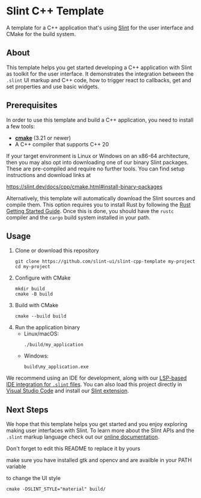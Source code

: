 # Slint C++ Template

A template for a C++ application that's using [Slint](https://slint.dev) for the user interface and CMake for the build system.

## About

This template helps you get started developing a C++ application with Slint as toolkit
for the user interface. It demonstrates the integration between the `.slint` UI markup and
C++ code, how to trigger react to callbacks, get and set properties and use basic widgets.

## Prerequisites

In order to use this template and build a C++ application, you need to install a few tools:

- **[cmake](https://cmake.org/download/)** (3.21 or newer)
- A C++ compiler that supports C++ 20

If your target environment is Linux or Windows on an x86-64 architecture, then you may also opt into downloading one of our binary Slint packages. These are pre-compiled and require no further tools. You can find setup instructions and download links at

<https://slint.dev/docs/cpp/cmake.html#install-binary-packages>

Alternatively, this template will automatically download the Slint sources and compile them. This option requires you to install Rust by following the [Rust Getting Started Guide](https://www.rust-lang.org/learn/get-started). Once this is done, you should have the `rustc` compiler and the `cargo` build system installed in your path.

## Usage

1. Clone or download this repository
   ```
   git clone https://github.com/slint-ui/slint-cpp-template my-project
   cd my-project
   ```
2. Configure with CMake
   ```
   mkdir build
   cmake -B build
   ```
3. Build with CMake
   ```
   cmake --build build
   ```
4. Run the application binary
   - Linux/macOS:
     ```
     ./build/my_application
     ```
   - Windows:
     ```
     build\my_application.exe
     ```

We recommend using an IDE for development, along with our [LSP-based IDE integration for `.slint` files](https://github.com/slint-ui/slint/blob/master/tools/lsp/README.md). You can also load this project directly in [Visual Studio Code](https://code.visualstudio.com) and install our [Slint extension](https://marketplace.visualstudio.com/items?itemName=Slint.slint).

## Next Steps

We hope that this template helps you get started and you enjoy exploring making user interfaces with Slint. To learn more
about the Slint APIs and the `.slint` markup language check out our [online documentation](https://slint.dev/docs/cpp/).

Don't forget to edit this README to replace it by yours

<!-- TODO: edit readme file and update on how to build this from source -->

make sure you have installed gtk and opencv and are availble in your PATH variable

to change the UI style

```
cmake -DSLINT_STYLE="material" build/
```
